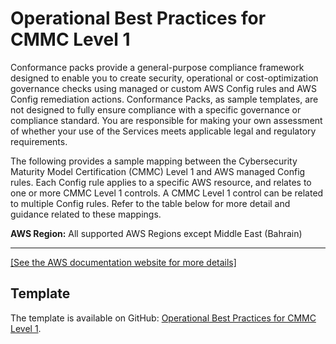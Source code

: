 # Operational Best Practices for CMMC Level 1<a name="operational-best-practices-for-cmmc_level_1"></a>

Conformance packs provide a general\-purpose compliance framework designed to enable you to create security, operational or cost\-optimization governance checks using managed or custom AWS Config rules and AWS Config remediation actions\. Conformance Packs, as sample templates, are not designed to fully ensure compliance with a specific governance or compliance standard\. You are responsible for making your own assessment of whether your use of the Services meets applicable legal and regulatory requirements\.

The following provides a sample mapping between the Cybersecurity Maturity Model Certification \(CMMC\) Level 1 and AWS managed Config rules\. Each Config rule applies to a specific AWS resource, and relates to one or more CMMC Level 1 controls\. A CMMC Level 1 control can be related to multiple Config rules\. Refer to the table below for more detail and guidance related to these mappings\.

**AWS Region:** All supported AWS Regions except Middle East \(Bahrain\)


****  
[\[See the AWS documentation website for more details\]](http://docs.aws.amazon.com/config/latest/developerguide/operational-best-practices-for-cmmc_level_1.html)

## Template<a name="cmmc_level_1-conformance-pack-sample"></a>

The template is available on GitHub: [Operational Best Practices for CMMC Level 1](https://github.com/awslabs/aws-config-rules/blob/master/aws-config-conformance-packs/Operational-Best-Practices-for-CMMC-Level-1.yaml)\.